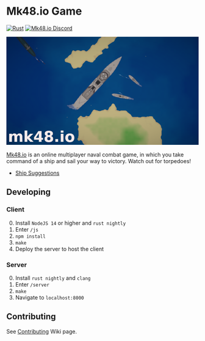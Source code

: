 # Mk48.io Game

[![Rust](https://github.com/SoftbearStudios/mk48/actions/workflows/rust.yml/badge.svg)](https://github.com/SoftbearStudios/mk48/actions/workflows/rust.yml)
<a href='https://discord.gg/YMheuFQWTX'>
  <img src='https://img.shields.io/badge/Mk48.io-%23announcements-blue.svg' alt='Mk48.io Discord' />
</a>

![Logo](/js/public/logo-712.png)

[Mk48.io](https://mk48.io) is an online multiplayer naval combat game, in which you take command of a ship and sail your way to victory. Watch out for torpedoes!

- [Ship Suggestions](https://github.com/SoftbearStudios/mk48/discussions/132)

## Developing

### Client

0. Install `NodeJS 14` or higher and `rust nightly`
1. Enter `/js`
2. `npm install`
3. `make`
4. Deploy the server to host the client

### Server

0. Install `rust nightly` and `clang`
1. Enter `/server`
2. `make`
3. Navigate to `localhost:8000`

## Contributing
See [Contributing](https://github.com/SoftbearStudios/mk48/wiki/Contributing) Wiki page.
